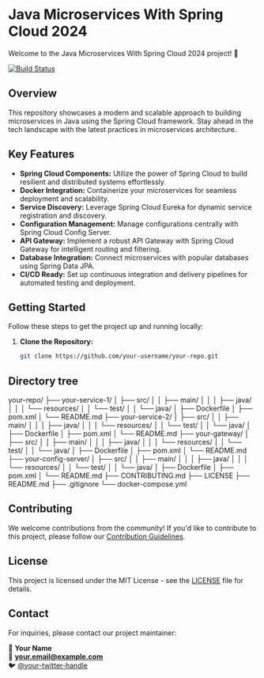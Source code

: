 # Java Microservices With Spring Cloud 2024

Welcome to the Java Microservices With Spring Cloud 2024 project! 🚀

[![Build Status](https://your-ci-server.com/build/status/your-username/your-repo)](https://your-ci-server.com/build/status/your-username/your-repo)

## Overview

This repository showcases a modern and scalable approach to building microservices in Java using the Spring Cloud framework.
Stay ahead in the tech landscape with the latest practices in microservices architecture.

## Key Features

- **Spring Cloud Components:** Utilize the power of Spring Cloud to build resilient and distributed systems effortlessly.
- **Docker Integration:** Containerize your microservices for seamless deployment and scalability.
- **Service Discovery:** Leverage Spring Cloud Eureka for dynamic service registration and discovery.
- **Configuration Management:** Manage configurations centrally with Spring Cloud Config Server.
- **API Gateway:** Implement a robust API Gateway with Spring Cloud Gateway for intelligent routing and filtering.
- **Database Integration:** Connect microservices with popular databases using Spring Data JPA.
- **CI/CD Ready:** Set up continuous integration and delivery pipelines for automated testing and deployment.

## Getting Started

Follow these steps to get the project up and running locally:

1. **Clone the Repository:**
   ```bash
   git clone https://github.com/your-username/your-repo.git

## Directory tree

your-repo/
├── your-service-1/
│   ├── src/
│   │   ├── main/
│   │   │   ├── java/
│   │   │   └── resources/
│   │   └── test/
│   │       └── java/
│   ├── Dockerfile
│   ├── pom.xml
│   └── README.md
├── your-service-2/
│   ├── src/
│   │   ├── main/
│   │   │   ├── java/
│   │   │   └── resources/
│   │   └── test/
│   │       └── java/
│   ├── Dockerfile
│   ├── pom.xml
│   └── README.md
├── your-gateway/
│   ├── src/
│   │   ├── main/
│   │   │   ├── java/
│   │   │   └── resources/
│   │   └── test/
│   │       └── java/
│   ├── Dockerfile
│   ├── pom.xml
│   └── README.md
├── your-config-server/
│   ├── src/
│   │   ├── main/
│   │   │   ├── java/
│   │   │   └── resources/
│   │   └── test/
│   │       └── java/
│   ├── Dockerfile
│   ├── pom.xml
│   └── README.md
├── CONTRIBUTING.md
├── LICENSE
├── README.md
├── .gitignore
└── docker-compose.yml

   
## Contributing
We welcome contributions from the community! If you'd like to contribute to this project, please follow our [Contribution Guidelines](CONTRIBUTING.md).

## License
This project is licensed under the MIT License - see the [LICENSE](LICENSE) file for details.

## Contact

For inquiries, please contact our project maintainer:

👤 **Your Name**  
📧 **your.email@example.com**  
🐦 [@your-twitter-handle](https://twitter.com/your-twitter-handle)

